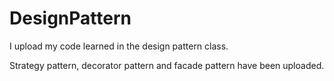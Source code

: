 # DesignPattern
I upload my code learned in the design pattern class.

Strategy pattern, decorator pattern and facade pattern have been uploaded.
